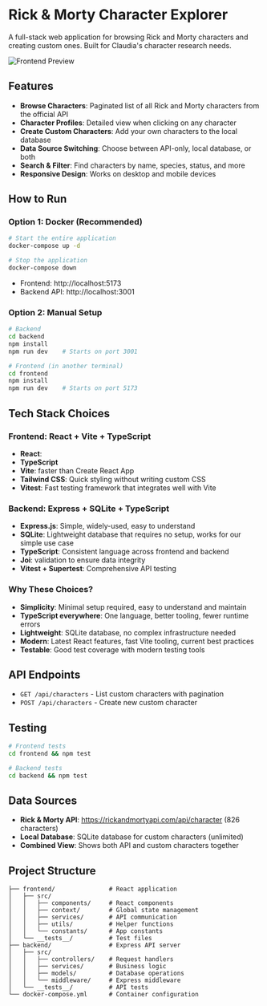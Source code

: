 # Rick & Morty Character Explorer

A full-stack web application for browsing Rick and Morty characters and creating custom ones. Built for Claudia's character research needs.

![Frontend Preview](frontend-preview.png)

## Features

- **Browse Characters**: Paginated list of all Rick and Morty characters from the official API
- **Character Profiles**: Detailed view when clicking on any character
- **Create Custom Characters**: Add your own characters to the local database
- **Data Source Switching**: Choose between API-only, local database, or both
- **Search & Filter**: Find characters by name, species, status, and more
- **Responsive Design**: Works on desktop and mobile devices

## How to Run

### Option 1: Docker (Recommended)

```bash
# Start the entire application
docker-compose up -d

# Stop the application
docker-compose down
```

- Frontend: http://localhost:5173
- Backend API: http://localhost:3001

### Option 2: Manual Setup

```bash
# Backend
cd backend
npm install
npm run dev    # Starts on port 3001

# Frontend (in another terminal)
cd frontend
npm install
npm run dev    # Starts on port 5173
```

## Tech Stack Choices

### Frontend: React + Vite + TypeScript

- **React**:
- **TypeScript**
- **Vite**: faster than Create React App
- **Tailwind CSS**: Quick styling without writing custom CSS
- **Vitest**: Fast testing framework that integrates well with Vite

### Backend: Express + SQLite + TypeScript

- **Express.js**: Simple, widely-used, easy to understand
- **SQLite**: Lightweight database that requires no setup, works for our simple use case
- **TypeScript**: Consistent language across frontend and backend
- **Joi**: validation to ensure data integrity
- **Vitest + Supertest**: Comprehensive API testing

### Why These Choices?

- **Simplicity**: Minimal setup required, easy to understand and maintain
- **TypeScript everywhere**: One language, better tooling, fewer runtime errors
- **Lightweight**: SQLite database, no complex infrastructure needed
- **Modern**: Latest React features, fast Vite tooling, current best practices
- **Testable**: Good test coverage with modern testing tools

## API Endpoints

- `GET /api/characters` - List custom characters with pagination
- `POST /api/characters` - Create new custom character

## Testing

```bash
# Frontend tests
cd frontend && npm test

# Backend tests
cd backend && npm test

```

## Data Sources

- **Rick & Morty API**: https://rickandmortyapi.com/api/character (826 characters)
- **Local Database**: SQLite database for custom characters (unlimited)
- **Combined View**: Shows both API and custom characters together

## Project Structure

```
├── frontend/               # React application
│   ├── src/
│   │   ├── components/     # React components
│   │   ├── context/        # Global state management
│   │   ├── services/       # API communication
│   │   ├── utils/          # Helper functions
│   │   └── constants/      # App constants
│   └── __tests__/          # Test files
├── backend/                # Express API server
│   ├── src/
│   │   ├── controllers/    # Request handlers
│   │   ├── services/       # Business logic
│   │   ├── models/         # Database operations
│   │   └── middleware/     # Express middleware
│   └── __tests__/          # API tests
└── docker-compose.yml      # Container configuration
```
